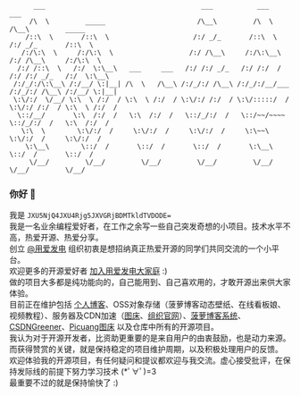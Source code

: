 ```
      ___                                       ___           ___           ___                   
     /\  \         _____                       /\__\         /\  \         /\__\         _____    
    /::\  \       /::\  \                     /:/ _/_       /::\  \       /:/ _/_       /::\  \   
   /:/\:\  \     /:/\:\  \                   /:/ /\__\     /:/\:\__\     /:/ /\__\     /:/\:\  \  
  /:/ /::\  \   /:/  \:\__\   ___     ___   /:/ /:/ _/_   /:/ /:/  /    /:/ /:/ _/_   /:/  \:\__\ 
 /:/_/:/\:\__\ /:/__/ \:|__| /\  \   /\__\ /:/_/:/ /\__\ /:/_/:/__/___ /:/_/:/ /\__\ /:/__/ \:|__|
 \:\/:/  \/__/ \:\  \ /:/  / \:\  \ /:/  / \:\/:/ /:/  / \:\/:::::/  / \:\/:/ /:/  / \:\  \ /:/  /
  \::/__/       \:\  /:/  /   \:\  /:/  /   \::/_/:/  /   \::/~~/~~~~   \::/_/:/  /   \:\  /:/  / 
   \:\  \        \:\/:/  /     \:\/:/  /     \:\/:/  /     \:\~~\        \:\/:/  /     \:\/:/  /  
    \:\__\        \::/  /       \::/  /       \::/  /       \:\__\        \::/  /       \::/  /   
     \/__/         \/__/         \/__/         \/__/         \/__/         \/__/         \/__/    
```

### 你好 👋

我是 `JXU5NjQ4JXU4Rjg5JXVGRjBDMTkldTVDODE=`  
我是一名业余编程爱好者，在工作之余写一些自己突发奇想的小项目。技术水平不高，热爱开源、热爱分享。  
创立 [@用爱发电](https://github.com/Programming-With-Love) 组织初衷是想招纳真正热爱开源的同学们共同交流的一个小平台。  
欢迎更多的开源爱好者 [加入用爱发电大家庭](https://hacpai.com/article/1570552518797) :)  
做的项目大多都是纯功能向的，自己能用到、自己喜欢用的，才敢开源出来供大家体验。  
目前正在维护包括 [个人博客](https://www.stackoverflow.wiki)、OSS对象存储（菠萝博客动态壁纸、在线看板娘、视频教程）、服务器及CDN加速（[图床](https://pic.stackoverflow.wiki)、[组织官网](https://programmingwithlove.stackoverflow.wiki)）、[菠萝博客系统](https://github.com/adlered/bolo-solo)、[CSDNGreener](https://github.com/adlered/CSDNGreener)、[Picuang图床](https://github.com/adlered/Picuang) 以及仓库中所有的开源项目。  
我认为对于开源开发者，比资助更重要的是来自用户的由衷鼓励，也是动力来源。而获得赞赏的关键，就是保持稳定的项目维护周期，以及积极处理用户的反馈。  
欢迎体验我的开源项目，有任何疑问和提议都欢迎与我交流。虚心接受批评，在保持发际线的前提下努力学习技术 (*ﾟ∀ﾟ)=3  
最重要不过的就是保持愉快了 :)
